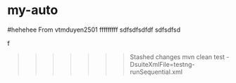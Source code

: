 # my-auto
#hehehee
From vtmduyen2501
fffffffff
sdfsdfsdfdf
sdfsdfsd

f

>>>>>>> Stashed changes
mvn clean test -DsuiteXmlFile=testng-runSequential.xml
